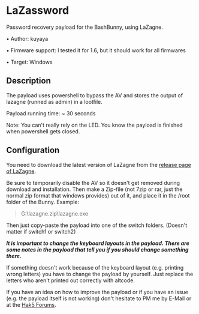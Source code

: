 # LaZassword
Password recovery payload for the BashBunny, using LaZagne.

• Author: kuyaya

• Firmware support: I tested it for 1.6, but it should work for all firmwares

• Target: Windows

## Description
The payload uses powershell to bypass the AV and stores the output of lazagne (runned as admin) in a lootfile.

Payload running time: ~ 30 seconds

Note: You can't really rely on the LED. You know the payload is finished when powershell gets closed.

## Configuration
You need to download the latest version of LaZagne from the [release page of LaZagne](https://github.com/AlessandroZ/LaZagne/releases).

Be sure to temporarily disable the AV so it doesn't get removed during download and installation. Then make a Zip-file (not 7zip or rar, just the normal zip format that windows provides) out of it, and place it in the /root folder of the Bunny.
Example: 
> G:\lazagne.zip\lazagne.exe

Then just copy-paste the payload into one of the switch folders. (Doesn't matter if switch1 or switch2)

***It is important to change the keyboard layouts in the payload. There are some notes in the payload that tell you if you should change something there.***

If something doesn't work because of the keyboard layout (e.g. printing wrong letters) you have to change the payload by yourself. Just replace the letters who aren't printed out correctly with altcode. 

If you have an idea on how to improve the payload or if you have an issue (e.g. the payload itself is not working) don't hesitate to PM me by E-Mail or at the [Hak5 Forums](https://forums.hak5.org/profile/63440-kuyaya/).
